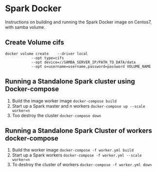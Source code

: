 # Spark Docker
Instructions on building and running the Spark Docker image on Centos7, with samba volume.

## Create Volume cifs

	docker volume create 	--driver local 
				--opt type=cifs 
				--opt device=//SAMBA_SERVER_IP/PATH_TO_DATA/data
				--opt o=username=username,password=password VOLUME_NAME

## Running a Standalone Spark cluster using Docker-compose
1. Build the image worker image ```docker-compose build```
2. Start up a Spark master and n workers ```docker-compose up --scale worker=n```
3. Too destroy the cluster ```docker-compose down```

## Running a Standalone Spark Cluster of workers docker-compose
1. Build the worker image ```docker-compose -f worker.yml build```
2. Start up a Spark workers ```docker-compose -f worker.yml --scale worker=n```
3. To destroy the cluster of workers ```docker-compose -f worker.yml down```